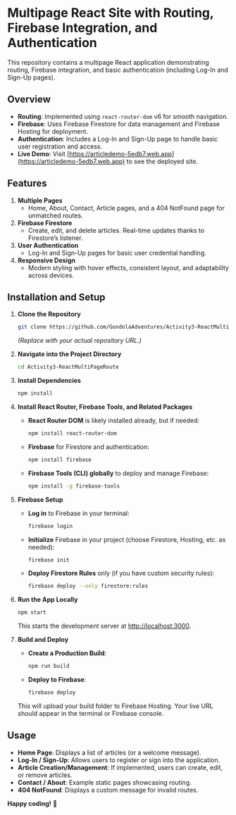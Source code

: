 # Multipage React Site with Routing, Firebase Integration, and Authentication

This repository contains a multipage React application demonstrating routing, Firebase integration, and basic authentication (including Log-In and Sign-Up pages).

## Overview

- **Routing**: Implemented using `react-router-dom` v6 for smooth navigation.
- **Firebase**: Uses Firebase Firestore for data management and Firebase Hosting for deployment.
- **Authentication**: Includes a Log-In and Sign-Up page to handle basic user registration and access.
- **Live Demo**: Visit [https://articledemo-5edb7.web.app](https://articledemo-5edb7.web.app) to see the deployed site.

## Features

1. **Multiple Pages**  
   - Home, About, Contact, Article pages, and a 404 NotFound page for unmatched routes.
2. **Firebase Firestore**  
   - Create, edit, and delete articles. Real-time updates thanks to Firestore’s listener.
3. **User Authentication**  
   - Log-In and Sign-Up pages for basic user credential handling.
4. **Responsive Design**  
   - Modern styling with hover effects, consistent layout, and adaptability across devices.

## Installation and Setup

1. **Clone the Repository**

   ```bash
   git clone https://github.com/GondolaAdventures/Activity3-ReactMultiPageRoute.git
   ```
   *(Replace with your actual repository URL.)*

2. **Navigate into the Project Directory**

   ```bash
   cd Activity3-ReactMultiPageRoute
   ```

3. **Install Dependencies**

   ```bash
   npm install
   ```

4. **Install React Router, Firebase Tools, and Related Packages**  
   - **React Router DOM** is likely installed already, but if needed:
     ```bash
     npm install react-router-dom
     ```
   - **Firebase** for Firestore and authentication:
     ```bash
     npm install firebase
     ```
   - **Firebase Tools (CLI) globally** to deploy and manage Firebase:
     ```bash
     npm install -g firebase-tools
     ```

5. **Firebase Setup**  
   - **Log in** to Firebase in your terminal:
     ```bash
     firebase login
     ```
   - **Initialize** Firebase in your project (choose Firestore, Hosting, etc. as needed):
     ```bash
     firebase init
     ```
   - **Deploy Firestore Rules** only (if you have custom security rules):
     ```bash
     firebase deploy --only firestore:rules
     ```

6. **Run the App Locally**

   ```bash
   npm start
   ```
   This starts the development server at [http://localhost:3000](http://localhost:3000).

7. **Build and Deploy**

   - **Create a Production Build**:
     ```bash
     npm run build
     ```
   - **Deploy to Firebase**:
     ```bash
     firebase deploy
     ```
   This will upload your build folder to Firebase Hosting. Your live URL should appear in the terminal or Firebase console.

## Usage

- **Home Page**: Displays a list of articles (or a welcome message).  
- **Log-In / Sign-Up**: Allows users to register or sign into the application.  
- **Article Creation/Management**: If implemented, users can create, edit, or remove articles.  
- **Contact / About**: Example static pages showcasing routing.  
- **404 NotFound**: Displays a custom message for invalid routes.

**Happy coding!** 🚀
